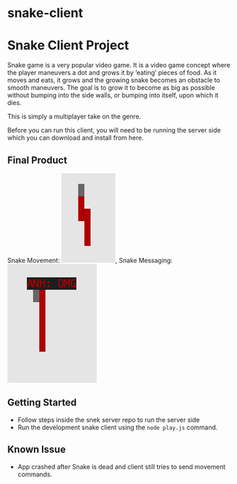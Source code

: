 # snake-client
# Snake Client Project

Snake game is a very popular video game. It is a video game concept where the player maneuvers a dot and grows it by ‘eating’ pieces of food. As it moves and eats, it grows and the growing snake becomes an obstacle to smooth maneuvers. The goal is to grow it to become as big as possible without bumping into the side walls, or bumping into itself, upon which it dies.

This is simply a multiplayer take on the genre.

Before you can run this client, you will need to be running the server side which you can download and install from here. 

## Final Product
Snake Movement: ![Snake Movement](https://github.com/kimanhtong/snake-client/blob/master/Snake%20Movement.png), Snake Messaging: ![Snake Messaging](https://github.com/kimanhtong/snake-client/blob/master/Snake%20Messaging.png)


## Getting Started

- Follow steps inside the snek server repo to run the server side
- Run the development snake client using the `node play.js` command.

## Known Issue
- App crashed after Snake is dead and client still tries to send movement commands.
